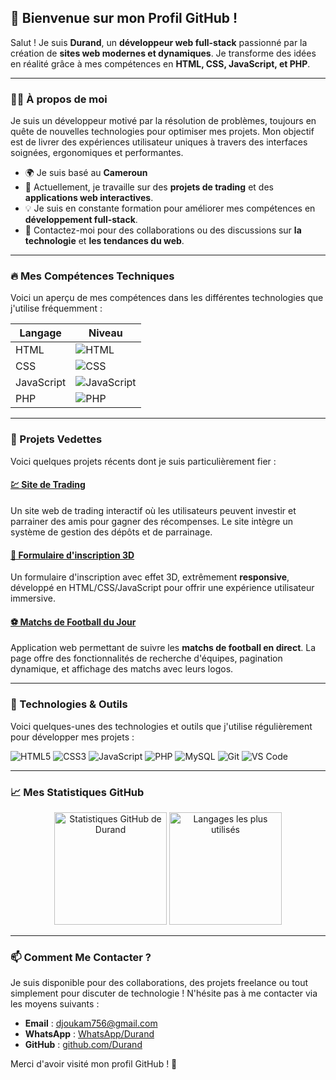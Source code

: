 ## 👋 Bienvenue sur mon Profil GitHub !  

Salut ! Je suis **Durand**, un **développeur web full-stack** passionné par la création de **sites web modernes et dynamiques**. Je transforme des idées en réalité grâce à mes compétences en **HTML, CSS, JavaScript, et PHP**.

---

### 🧑‍💻 À propos de moi 

Je suis un développeur motivé par la résolution de problèmes, toujours en quête de nouvelles technologies pour optimiser mes projets. Mon objectif est de livrer des expériences utilisateur uniques à travers des interfaces soignées, ergonomiques et performantes.

- 🌍 Je suis basé au **Cameroun**
- 🚀 Actuellement, je travaille sur des **projets de trading** et des **applications web interactives**.
- 💡 Je suis en constante formation pour améliorer mes compétences en **développement full-stack**.
- 💬 Contactez-moi pour des collaborations ou des discussions sur **la technologie** et **les tendances du web**.

---

### 🔥 Mes Compétences Techniques

Voici un aperçu de mes compétences dans les différentes technologies que j'utilise fréquemment :

| Langage        | Niveau |
|----------------|--------|
| HTML           | ![HTML](https://img.shields.io/badge/HTML-95%25-green?style=for-the-badge) |
| CSS            | ![CSS](https://img.shields.io/badge/CSS-80%25-blue?style=for-the-badge)    |
| JavaScript     | ![JavaScript](https://img.shields.io/badge/JavaScript-85%25-yellow?style=for-the-badge) |
| PHP            | ![PHP](https://img.shields.io/badge/PHP-90%25-purple?style=for-the-badge)  |

---

### 🌟 Projets Vedettes

Voici quelques projets récents dont je suis particulièrement fier :

#### [💹 Site de Trading]()
Un site web de trading interactif où les utilisateurs peuvent investir et parrainer des amis pour gagner des récompenses. Le site intègre un système de gestion des dépôts et de parrainage.

#### [📝 Formulaire d'inscription 3D]()
Un formulaire d'inscription avec effet 3D, extrêmement **responsive**, développé en HTML/CSS/JavaScript pour offrir une expérience utilisateur immersive.

#### [⚽ Matchs de Football du Jour]()
Application web permettant de suivre les **matchs de football en direct**. La page offre des fonctionnalités de recherche d'équipes, pagination dynamique, et affichage des matchs avec leurs logos.

---

### 🚀 Technologies & Outils

Voici quelques-unes des technologies et outils que j'utilise régulièrement pour développer mes projets :

![HTML5](https://img.shields.io/badge/HTML5-E34F26?style=for-the-badge&logo=html5&logoColor=white)
![CSS3](https://img.shields.io/badge/CSS3-1572B6?style=for-the-badge&logo=css3&logoColor=white)
![JavaScript](https://img.shields.io/badge/JavaScript-F7DF1E?style=for-the-badge&logo=javascript&logoColor=black)
![PHP](https://img.shields.io/badge/PHP-777BB4?style=for-the-badge&logo=php&logoColor=white)
![MySQL](https://img.shields.io/badge/MySQL-4479A1?style=for-the-badge&logo=mysql&logoColor=white)
![Git](https://img.shields.io/badge/Git-F05032?style=for-the-badge&logo=git&logoColor=white)
![VS Code](https://img.shields.io/badge/VS%20Code-007ACC?style=for-the-badge&logo=visual-studio-code&logoColor=white)

---

### 📈 Mes Statistiques GitHub

<p align="center">
  <img height="180em" src="https://github-readme-stats.vercel.app/api?username=Durand756&show_icons=true&theme=radical&count_private=true" alt="Statistiques GitHub de Durand"/>
  <img height="180em" src="https://github-readme-stats.vercel.app/api/top-langs/?username=Durand756&layout=compact&langs_count=8&theme=radical" alt="Langages les plus utilisés"/>
</p>

---

### 📫 Comment Me Contacter ?

Je suis disponible pour des collaborations, des projets freelance ou tout simplement pour discuter de technologie ! N'hésite pas à me contacter via les moyens suivants :

- **Email** : [djoukam756@gmail.com](mailto:djoukam756@gmail.com)
- **WhatsApp** : [WhatsApp/Durand](https://wa.me/+237651104356)
- **GitHub** : [github.com/Durand](https://github.com/Durand756)

Merci d'avoir visité mon profil GitHub ! 🙌
